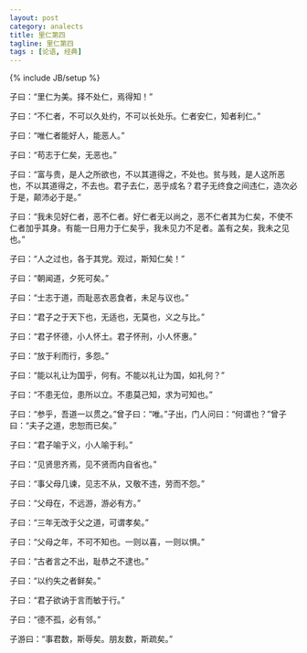 ```yaml
---
layout: post
category: analects
title: 里仁第四
tagline: 里仁第四
tags : [论语, 经典]
---
```


{% include JB/setup %}

子曰：“里仁为美。择不处仁，焉得知！”

子曰：“不仁者，不可以久处约，不可以长处乐。仁者安仁，知者利仁。”

子曰：“唯仁者能好人，能恶人。”

子曰：“苟志于仁矣，无恶也。”

子曰：“富与贵，是人之所欲也，不以其道得之，不处也。贫与贱，是人这所恶也，不以其道得之，不去也。君子去仁，恶乎成名？君子无终食之间违仁，造次必于是，颠沛必于是。”

子曰：“我未见好仁者，恶不仁者。好仁者无以尚之，恶不仁者其为仁矣，不使不仁者加乎其身。有能一日用力于仁矣乎，我未见力不足者。盖有之矣，我未之见也。”

子曰：“人之过也，各于其党。观过，斯知仁矣！”

子曰：“朝闻道，夕死可矣。”

子曰：“士志于道，而耻恶衣恶食者，未足与议也。”

子曰：“君子之于天下也，无适也，无莫也，义之与比。”

子曰：“君子怀德，小人怀土。君子怀刑，小人怀惠。”

子曰：“放于利而行，多怨。”

子曰：“能以礼让为国乎，何有。不能以礼让为国，如礼何？”

子曰：“不患无位，患所以立。不患莫己知，求为可知也。”

子曰：“参乎，吾道一以贯之。”曾子曰：“唯。”子出，门人问曰：“何谓也？”曾子曰：“夫子之道，忠恕而已矣。”

子曰：“君子喻于义，小人喻于利。”

子曰：“见贤思齐焉，见不贤而内自省也。”

子曰：“事父母几谏，见志不从，又敬不违，劳而不怨。”

子曰：“父母在，不远游，游必有方。”

子曰：“三年无改于父之道，可谓孝矣。”

子曰：“父母之年，不可不知也。一则以喜，一则以惧。”

子曰：“古者言之不出，耻恭之不逮也。”

子曰：“以约失之者鲜矣。”

子曰：“君子欲讷于言而敏于行。”

子曰：“德不孤，必有邻。”

子游曰：“事君数，斯辱矣。朋友数，斯疏矣。”

